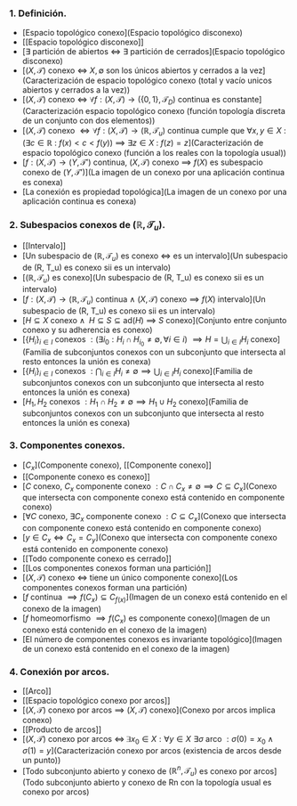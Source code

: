 ### 1. Definición.
- [Espacio topológico conexo](Espacio topológico disconexo)
- [[Espacio topológico disconexo]]
- [$\exists$ partición de abiertos $\iff$ $\exists$ partición de cerrados](Espacio topológico disconexo)
- [$(X, \mathcal T)$ conexo $\iff$ $X, \emptyset$ son los únicos abiertos y cerrados a la vez](Caracterización de espacio topológico conexo (total y vacío unicos abiertos y cerrados a la vez))
- [$(X, \mathcal T)$ conexo $\iff$ $\forall f: (X, \mathcal T) \to (\{0,1\}, \mathcal T_D)$ continua es constante](Caracterización espacio topológico conexo (función topología discreta de un conjunto con dos elementos))
- [$(X, \mathcal T)$ conexo $\iff \forall f:(X, \mathcal T) \to (\mathbb R, \mathcal T_u)$ continua cumple que $\forall x,y \in X$ $:$ $(\exists c \in \mathbb R$ $:$ $f(x) < c < f(y))$ $\implies$ $\exists z \in X$ $:$ $f(z) = z$](Caracterización de espacio topológico conexo (función a los reales con la topología usual))
- [$f:(X, \mathcal T) \to (Y, \mathcal T')$ continua, $(X, \mathcal T)$ conexo $\implies$ $f(X)$ es subespacio conexo de $(Y, \mathcal T')$](La imagen de un conexo por una aplicación continua es conexa)
- [La conexión es propiedad topológica](La imagen de un conexo por una aplicación continua es conexa)
### 2. Subespacios conexos de $(\mathbb R, \mathcal T_u)$.
- [[Intervalo]]
- [Un subespacio de $(\mathbb R, \mathcal T_u)$ es conexo $\iff$ es un intervalo](Un subespacio de (R, T_u) es conexo sii es un intervalo)
- [$(\mathbb R, \mathcal T_u)$ es conexo](Un subespacio de (R, T_u) es conexo sii es un intervalo)
- [$f:(X, \mathcal T) \to (\mathbb R, \mathcal T_u)$ continua $\land$ $(X, \mathcal T)$ conexo $\implies$ $f(X)$ intervalo](Un subespacio de (R, T_u) es conexo sii es un intervalo)
- [$H \subseteq X$ conexo $\land \, \, \, H \subseteq S \subseteq \textrm{ad}(H)$ $\implies$ $S$ conexo](Conjunto entre conjunto conexo y su adherencia es conexo)
- [$\{H_i\}_ {i \in I}$ conexos $: (\exists i_0 : H_i \cap H_{i_0} \neq \emptyset, \, \forall i \in i)$ $\implies H = \bigcup_{i \in I} H_i$ conexo](Familia de subconjuntos conexos con un subconjunto que intersecta al resto entonces la unión es conexa)
- [$\{H_i\}_ {i \in I}$ conexos $: \bigcap_{i \in I} H_i \neq \emptyset \implies \bigcup_{i \in I} H_i$ conexo](Familia de subconjuntos conexos con un subconjunto que intersecta al resto entonces la unión es conexa)
- [$H_1, H_2$ conexos $: H_1 \cap H_2 \neq \emptyset \implies H_1 \cup H_2$ conexo](Familia de subconjuntos conexos con un subconjunto que intersecta al resto entonces la unión es conexa)
### 3. Componentes conexos.
- [$C_x$](Componente conexo), [[Componente conexo]]
- [[Componente conexo es conexo]]
- [$C$ conexo, $C_x$ componente conexo $: C \cap C_x \neq \emptyset \implies C \subseteq C_x$](Conexo que intersecta con componente conexo está contenido en componente conexo)
- [$\forall C$ conexo, $\exists C_x$ componente conexo $: C \subseteq C_x$](Conexo que intersecta con componente conexo está contenido en componente conexo)
- [$y \in C_x \iff C_x = C_y$](Conexo que intersecta con componente conexo está contenido en componente conexo)
- [[Todo componente conexo es cerrado]]
- [[Los componentes conexos forman una partición]]
- [$(X, \mathcal T)$ conexo $\iff$ tiene un único componente conexo](Los componentes conexos forman una partición)
- [$f$ continua $\implies f(C_x) \subseteq C_{f(x)}$](Imagen de un conexo está contenido en el conexo de la imagen)
- [$f$ homeomorfismo $\implies f(C_x)$ es componente conexo](Imagen de un conexo está contenido en el conexo de la imagen)
- [El número de componentes conexos es invariante topológico](Imagen de un conexo está contenido en el conexo de la imagen)
### 4. Conexión por arcos.
- [[Arco]]
- [[Espacio topológico conexo por arcos]]
- [$(X, \mathcal T)$ conexo por arcos $\implies$ $(X, \mathcal T)$ conexo](Conexo por arcos implica conexo)
- [[Producto de arcos]]
- [$(X, \mathcal T)$ conexo por arcos $\iff \, \exists x_0 \in X : \forall y \in X \, \, \exists \sigma$ arco $: \sigma(0) = x_0 \land \sigma(1) = y$](Caracterización conexo por arcos (existencia de arcos desde un punto))
- [Todo subconjunto abierto y conexo de $(\mathbb R^n, \mathcal T_u)$ es conexo por arcos](Todo subconjunto abierto y conexo de Rn con la topología usual es conexo por arcos)
